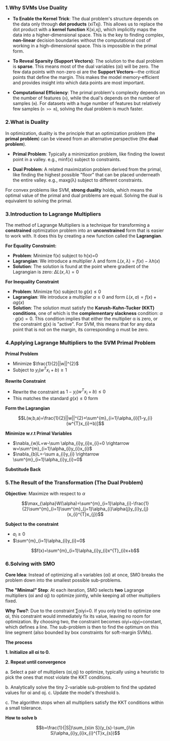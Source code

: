### 1.Why SVMs Use Duality

- **To Enable the Kernel Trick**: The dual problem's structure depends on the data only through **dot products** (xiT​xj​). This allows us to replace the dot product with a **kernel function** K(xi​,xj​), which implicitly maps the data into a higher-dimensional space. This is the key to finding complex, **non-linear** decision boundaries without the computational cost of working in a high-dimensional space. This is impossible in the primal form.
    
- **To Reveal Sparsity (Support Vectors)**: The solution to the dual problem is **sparse**. This means most of the dual variables (αi​) will be zero. The few data points with non-zero αi​ are the **Support Vectors**—the critical points that define the margin. This makes the model memory-efficient and provides insight into which data points are most important.
    
- **Computational Efficiency**: The primal problem's complexity depends on the number of features (`n`), while the dual's depends on the number of samples (`m`). For datasets with a huge number of features but relatively few samples (`n >> m`), solving the dual problem is much faster.

### 2.What is Duality

In optimization, duality is the principle that an optimization problem (the **primal problem**) can be viewed from an alternative perspective (the **dual problem**).

- **Primal Problem**: Typically a minimization problem, like finding the lowest point in a valley. e.g., minf(x) subject to constraints.
    
- **Dual Problem**: A related maximization problem derived from the primal, like finding the highest possible "floor" that can be placed underneath the entire valley. e.g., maxg(λ) subject to different constraints.
    

For convex problems like SVM, **strong duality** holds, which means the optimal value of the primal and dual problems are equal. Solving the dual is equivalent to solving the primal.


### 3.Introduction to Lagrange Multipliers

The method of Lagrange Multipliers is a technique for transforming a **constrained** optimization problem into an **unconstrained** form that is easier to work with. It does this by creating a new function called the **Lagrangian**.

**For Equality Constraint:**

* **Problem**: Minimize f(x) subject to h(x)=0
* **Lagrangian**: We introduce a multiplier $\lambda$ and form $L(x,\lambda)=f(x)-\lambda h(x)$
* **Solution**: The solution is found at the point where gradient of the Lagrangian is zero: $\Delta L(x,\lambda)=0$

**For Inequality Constraint**

* **Problem**: Minimize f(x) subject to $g(x)\leq 0$
* **Lagrangian**: We introduce a multiplier $\alpha \geq 0$ and form $L(x,a)=f(x)+\alpha g(x)$
* **Solution**: The solution must satisfy the **Karush-Kuhn-Tucker (KKT) conditions**, one of which is the **complementary slackness** condition: $\alpha ·g(x)=0$. This condition implies that either the multiplier α is zero, or the constraint g(x) is "active". For SVM, this means that for any data point that is not on the margin, its corresponding α must be zero.

### 4.Applying Lagrange Multipliers to the SVM Primal Problem

**Primal Problem**

* Minimize $\frac{1}{2}||w||^{2}$
* Subject to $y_{i}(w^{T}x_{i}+b)\geq 1$

**Rewrite Constraint**

* Rewrite the constraint as $1-y_{i}(w^{T}x_{i}+b)\leq 0$
* This matches the standard $g(x)\leq 0$ form

**Form the Lagrangian**

$$L(w,b,a)=\frac{1}{2}||w||^{2}+\sum^{m}_{i=1}\alpha_{i}[1-y_{i}(w^{T}x_{i}+b)]$$

**Minimize w.r.t Primal Variables**

* $\nabla_{w}L=w-\sum \alpha_{i}y_{i}x_{i}=0 \rightarrow w=\sum^{m}_{i=1}\alpha_{i}y_{i}x_{i}$
* $\nabla_{b}L=-\sum a_{i}y_{i} \rightarrow \sum^{m}_{i=1}\alpha_{i}y_{i}=0$

**Substitude Back**

### 5.The Result of the Transformation (The Dual Problem)

**Objective**: Maximize with respect to $\alpha$

$$\max_{\alpha}W(\alpha)=\sum^{m}_{i=1}\alpha_{i}-\frac{1}{2}\sum^{m}_{i=1}\sum^{m}_{j=1}\alpha_{i}\alpha{j}y_{i}y_{j}(x_{i}^{T}x_{j})$$

**Subject to the constraint**

* $a_{i}\geq 0$
* $\sum^{m}_{i=1}\alpha_{i}y_{i}=0$

$$f(x)=\sum^{m}_{i=1}\alpha_{i}y_{i}x^{T}_{i}x+b$$

### 6.Solving with SMO

**Core Idea**: Instead of optimizing all `m` variables (αi​) at once, SMO breaks the problem down into the smallest possible sub-problems.

**The "Minimal" Step**: At each iteration, SMO selects **two** Lagrange multipliers (αi​ and αj​) to optimize jointly, while keeping all other multipliers fixed.

**Why Two?**: Due to the constraint ∑αi​yi​=0. If you only tried to optimize one αi​, this constraint would immediately fix its value, leaving no room for optimization. By choosing two, the constraint becomes αi​yi​+αj​yj​=constant, which defines a line. The sub-problem is then to find the optimum on this line segment (also bounded by box constraints for soft-margin SVMs).

**The process**

**1. Initialize all αi​ to 0.**

**2. Repeat until convergence**

a. Select a pair of multipliers (αi​,αj​) to optimize, typically using a heuristic to pick the ones that most violate the KKT conditions. 

b. Analytically solve the tiny 2-variable sub-problem to find the updated values for αi​ and αj​. c. Update the model's threshold `b`.

c. The algorithm stops when all multipliers satisfy the KKT conditions within a small tolerance.

**How to solve b**

$$b=\frac{1}{|S|}\sum_{s\in S}(y_{s}-\sum_{i\in S}\alpha_{i}y_{i}x_{i}^{T}x_{s})$$
